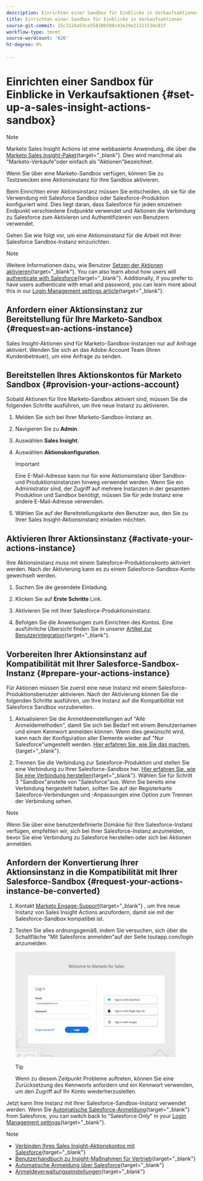 ```yaml
---
description: Einrichten einer Sandbox für Einblicke in Verkaufsaktionen - Marketo-Dokumente - Produktdokumentation
title: Einrichten einer Sandbox für Einblicke in Verkaufsaktionen
source-git-commit: 15c3124a53ce55810b598c43e29e21321534c81f
workflow-type: tm+mt
source-wordcount: '626'
ht-degree: 0%

---
```


# Einrichten einer Sandbox für Einblicke in Verkaufsaktionen {#set-up-a-sales-insight-actions-sandbox}

>[!NOTE]
>
>Marketo Sales Insight Actions ist eine webbasierte Anwendung, die über die [Marketo Sales Insight-Paket](/help/marketo/product-docs/marketo-sales-insight/msi-for-salesforce/installation/install-marketo-sales-insight-package-in-salesforce-appexchange.md){target="_blank"}. Dies wird manchmal als &quot;Marketo-Verkäufe&quot;oder einfach als &quot;Aktionen&quot;bezeichnet.

Wenn Sie über eine Marketo-Sandbox verfügen, können Sie zu Testzwecken eine Aktionsinstanz für Ihre Sandbox aktivieren.

Beim Einrichten einer Aktionsinstanz müssen Sie entscheiden, ob sie für die Verwendung mit Salesforce Sandbox oder Salesforce-Produktion konfiguriert wird. Dies liegt daran, dass Salesforce für jeden einzelnen Endpunkt verschiedene Endpunkte verwendet und Aktionen die Verbindung zu Salesforce zum Aktivieren und Authentifizieren von Benutzern verwendet.

Gehen Sie wie folgt vor, um eine Aktionsinstanz für die Arbeit mit Ihrer Salesforce Sandbox-Instanz einzurichten.

>[!NOTE]
>
>Weitere Informationen dazu, wie Benutzer [Setzen der Aktionen aktivieren](/help/marketo/product-docs/marketo-sales-insight/actions/getting-started/sales-insight-actions-user-onboarding-checklist.md){target="_blank"}. You can also learn about how users will [authenticate with Salesforce](/help/marketo/product-docs/marketo-sales-insight/actions/admin/auto-login-from-salesforce.md){target="_blank"}. Additionally, if you prefer to have users authenticate with email and password, you can learn more about this in our [Login Management settings article](/help/marketo/product-docs/marketo-sales-insight/actions/admin/login-management-settings.md){target="_blank"}.

## Anfordern einer Aktionsinstanz zur Bereitstellung für Ihre Marketo-Sandbox {#request=an-actions-instance}

Sales Insight-Aktionen sind für Marketo-Sandbox-Instanzen nur auf Anfrage aktiviert. Wenden Sie sich an das Adobe Account Team (Ihren Kundenbetreuer), um eine Anfrage zu senden.

## Bereitstellen Ihres Aktionskontos für Marketo Sandbox {#provision-your-actions-account}

Sobald Aktionen für Ihre Marketo-Sandbox aktiviert sind, müssen Sie die folgenden Schritte ausführen, um Ihre neue Instanz zu aktivieren.

1. Melden Sie sich bei Ihrer Marketo-Sandbox-Instanz an.

1. Navigieren Sie zu **Admin**.

1. Auswählen **Sales Insight**.

1. Auswählen **Aktionskonfiguration**.

   >[!IMPORTANT]
   >
   >Eine E-Mail-Adresse kann nur für eine Aktionsinstanz über Sandbox- und Produktionsinstanzen hinweg verwendet werden. Wenn Sie ein Administrator sind, der Zugriff auf mehrere Instanzen in der gesamten Produktion und Sandbox benötigt, müssen Sie für jede Instanz eine andere E-Mail-Adresse verwenden.

1. Wählen Sie auf der Bereitstellungskarte den Benutzer aus, den Sie zu Ihrer Sales Insight-Aktionsinstanz einladen möchten.

## Aktivieren Ihrer Aktionsinstanz {#activate-your-actions-instance}

Ihre Aktionsinstanz muss mit einem Salesforce-Produktionskonto aktiviert werden. Nach der Aktivierung kann es zu einem Salesforce-Sandbox-Konto gewechselt werden.

1. Suchen Sie die gesendete Einladung.

1. Klicken Sie auf **Erste Schritte** Link.

1. Aktivieren Sie mit Ihrer Salesforce-Produktionsinstanz.

1. Befolgen Sie die Anweisungen zum Einrichten des Kontos. Eine ausführliche Übersicht finden Sie in unserer [Artikel zur Benutzerintegration](/help/marketo/product-docs/marketo-sales-insight/actions/getting-started/sales-insight-actions-user-onboarding-guide.md){target="_blank"}.

## Vorbereiten Ihrer Aktionsinstanz auf Kompatibilität mit Ihrer Salesforce-Sandbox-Instanz {#prepare-your-actions-instance}

Für Aktionen müssen Sie zuerst eine neue Instanz mit einem Salesforce-Produktionsbenutzer aktivieren. Nach der Aktivierung können Sie die folgenden Schritte ausführen, um Ihre Instanz auf die Kompatibilität mit Salesforce Sandbox vorzubereiten.

1. Aktualisieren Sie die Anmeldeeinstellungen auf &quot;Alle Anmeldemethoden&quot;, damit Sie sich bei Bedarf mit einem Benutzernamen und einem Kennwort anmelden können. Wenn dies gewünscht wird, kann nach der Konfiguration aller Elemente wieder auf &quot;Nur Salesforce&quot;umgestellt werden. [Hier erfahren Sie, wie Sie das machen.](/help/marketo/product-docs/marketo-sales-insight/actions/admin/login-management-settings.md){target="_blank"}.

1. Trennen Sie die Verbindung zur Salesforce-Produktion und stellen Sie eine Verbindung zu Ihrer Salesforce-Sandbox her. [Hier erfahren Sie, wie Sie eine Verbindung herstellen](/help/marketo/product-docs/marketo-sales-insight/actions/crm/salesforce-integration/connect-your-sales-insight-actions-account-to-salesforce.md){target="_blank"}. Wählen Sie für Schritt 3 &quot;Sandbox&quot;anstelle von &quot;Salesforce&quot;aus. Wenn Sie bereits eine Verbindung hergestellt haben, sollten Sie auf der Registerkarte Salesforce-Verbindungen und -Anpassungen eine Option zum Trennen der Verbindung sehen.

>[!NOTE]
>
>Wenn Sie über eine benutzerdefinierte Domäne für Ihre Salesforce-Instanz verfügen, empfehlen wir, sich bei Ihrer Salesforce-Instanz anzumelden, bevor Sie eine Verbindung zu Salesforce herstellen oder sich bei Aktionen anmelden.

## Anfordern der Konvertierung Ihrer Aktionsinstanz in die Kompatibilität mit Ihrer Salesforce-Sandbox {#request-your-actions-instance-be-converted}

1. Kontakt [Marketo Engage-Support](https://nation.marketo.com/t5/support/ct-p/Support){target="_blank"} , um Ihre neue Instanz von Sales Insight Actions anzufordern, damit sie mit der Salesforce-Sandbox kompatibel ist.

1. Testen Sie alles ordnungsgemäß, indem Sie versuchen, sich über die Schaltfläche &quot;Mit Salesforce anmelden&quot;auf der Seite toutapp.com/login anzumelden.

   ![](assets/set-up-a-sales-insight-actions-sandbox-1.png)

   >[!TIP]
   >
   >Wenn zu diesem Zeitpunkt Probleme auftreten, können Sie eine Zurücksetzung des Kennworts anfordern und ein Kennwort verwenden, um den Zugriff auf Ihr Konto wiederherzustellen.

Jetzt kann Ihre Instanz mit Ihrer Salesforce-Sandbox-Instanz verwendet werden. Wenn Sie [Automatische Salesforce-Anmeldung](/help/marketo/product-docs/marketo-sales-insight/actions/admin/auto-login-from-salesforce.md){target="_blank"} from Salesforce, you can switch back to "Salesforce Only" in your [Login Management settings](/help/marketo/product-docs/marketo-sales-insight/actions/admin/login-management-settings.md){target="_blank"}.

>[!NOTE]
>
>* [Verbinden Ihres Sales Insight-Aktionskontos mit Salesforce](/help/marketo/product-docs/marketo-sales-insight/actions/crm/salesforce-integration/connect-your-sales-insight-actions-account-to-salesforce.md){target="_blank"}
>* [Benutzerhandbuch zu Insight-Maßnahmen für Vertrieb](/help/marketo/product-docs/marketo-sales-insight/actions/getting-started/sales-insight-actions-user-onboarding-guide.md){target="_blank"}
>* [Automatische Anmeldung über Salesforce](/help/marketo/product-docs/marketo-sales-insight/actions/admin/auto-login-from-salesforce.md){target="_blank"}
>* [Anmeldeverwaltungseinstellungen](/help/marketo/product-docs/marketo-sales-insight/actions/admin/login-management-settings.md){target="_blank"}
